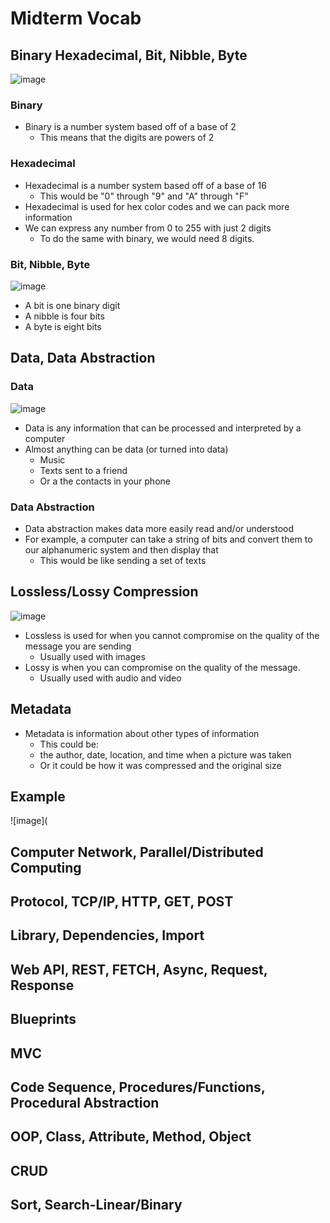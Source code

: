 # Midterm Vocab

## Binary Hexadecimal, Bit, Nibble, Byte
![image](https://www.watelectronics.com/wp-content/uploads/Hexadecimal-and-Binary-Number-System-Representation.jpg)
### Binary
* Binary is a number system based off of a base of 2
  * This means that the digits are powers of 2

### Hexadecimal
* Hexadecimal is a number system based off of a base of 16
  * This would be "0" through "9" and "A" through "F"
* Hexadecimal is used for hex color codes and we can pack more information
* We can express any number from 0 to 255 with just 2 digits
  * To do the same with binary, we would need 8 digits.

### Bit, Nibble, Byte
![image](https://www.dataunitconverter.com/blog/images/bit-nibble-byte-1.png)
* A bit is one binary digit
* A nibble is four bits
* A byte is eight bits

## Data, Data Abstraction
### Data
![image](https://encrypted-tbn0.gstatic.com/images?q=tbn:ANd9GcReAlES1HWaSRCx-0JZlJZ2iQNiZStQ0HCjkQ&usqp=CAU)
* Data is any information that can be processed and interpreted by a computer
* Almost anything can be data (or turned into data)
  * Music
  * Texts sent to a friend
  * Or a the contacts in your phone

### Data Abstraction
* Data abstraction makes data more easily read and/or understood
* For example, a computer can take a string of bits and convert them to our alphanumeric system and then display that
  * This would be like sending a set of texts

## Lossless/Lossy Compression
![image](http://pediaa.com/wp-content/uploads/2018/08/Difference-Between-Lossy-and-Lossless-Compression-Comparison-Summary.jpg)
* Lossless is used for when you cannot compromise on the quality of the message you are sending
  * Usually used with images
* Lossy is when you can compromise on the quality of the message.
  * Usually used with audio and video

## Metadata
* Metadata is information about other types of information
  * This could be:
   * the author, date, location, and time when a picture was taken
  * Or it could be how it was compressed and the original size

## Example
![image](

## Computer Network, Parallel/Distributed Computing


## Protocol, TCP/IP, HTTP, GET, POST


## Library, Dependencies, Import


## Web API, REST, FETCH, Async, Request, Response


## Blueprints


## MVC


## Code Sequence, Procedures/Functions, Procedural Abstraction


## OOP, Class, Attribute, Method, Object


## CRUD


## Sort, Search-Linear/Binary


